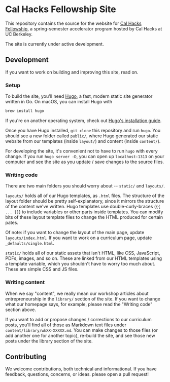 # Cal Hacks Fellowship Site

This repository contains the source for the website for [Cal Hacks Fellowship](https://fellows.calhacks.io), a spring-semester accelerator program hosted by Cal Hacks at UC Berkeley.

The site is currently under active development.

## Development

If you want to work on building and improving this site, read on.

### Setup

To build the site, you'll need [Hugo](https://gohugo.io), a fast, modern static site generator written in Go. On macOS, you can install Hugo with

```sh
brew install hugo
```

If you're on another operating system, check out [Hugo's installation guide](https://gohugo.io/getting-started/installing/).

Once you have Hugo installed, `git clone` this repository and run `hugo`. You should see a new folder called `public/`, where Hugo generated our static website from our templates (inside `layout/`) and content (inside `content/`).

For developing the site, it's convenient not to have to run `hugo` with every change. If you run `hugo server -D`, you can open up `localhost:1313` on your computer and see the site as you update / save changes to the source files.

### Writing code

There are two main folders you should worry about -- `static/` and `layouts/`.

`layouts/` holds all of our Hugo templates, as `.html` files. The structure of the layout folder should be pretty self-explanatory, since it mirrors the structure of the content we've written. Hugo templates use double-curly-braces (`{{ ... }}`) to include variables or other parts inside templates. You can modify bits of these layout template files to change the HTML produced for certain pates.

Of note: if you want to change the layout of the main page, update `layouts/index.html`. If you want to work on a curriculum page, update `_defaults/single.html`.

`static/` holds all of our static assets that isn't HTML, like CSS, JavaScript, PDFs, images, and so on. These are linked from our HTML templates using a template variable, which you shouldn't have to worry too much about. These are simple CSS and JS files.

### Writing content

When we say "content", we really mean our workshop articles about entrepreneurship in the `library/` section of the site. If you want to change what our homepage says, for example, please read the "Writing code" section above.

If you want to add or propose changes / corrections to our curriculum posts, you'll find all of those as Markdown text files under `content/library/wkXX-XXXXX.md`. You can make changes to those files (or add another one for another topic), re-build the site, and see those new posts under the library section of the site.

## Contributing

We welcome contributions, both technical and informational. If you have feedback, questions, concerns, or ideas. please open a pull request!

